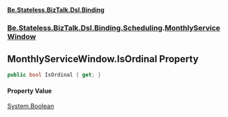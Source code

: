 #### [Be.Stateless.BizTalk.Dsl.Binding](README.md 'README')
### [Be.Stateless.BizTalk.Dsl.Binding.Scheduling](Be.Stateless.BizTalk.Dsl.Binding.Scheduling.md 'Be.Stateless.BizTalk.Dsl.Binding.Scheduling').[MonthlyServiceWindow](MonthlyServiceWindow.md 'Be.Stateless.BizTalk.Dsl.Binding.Scheduling.MonthlyServiceWindow')

## MonthlyServiceWindow.IsOrdinal Property

```csharp
public bool IsOrdinal { get; }
```

#### Property Value
[System.Boolean](https://docs.microsoft.com/en-us/dotnet/api/System.Boolean 'System.Boolean')